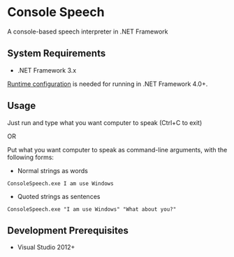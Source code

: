 # Console Speech
A console-based speech interpreter in .NET Framework

## System Requirements
* .NET Framework 3.x

[Runtime configuration](https://docs.microsoft.com/en-us/dotnet/framework/migration-guide/how-to-configure-an-app-to-support-net-framework-4-or-4-5) is needed for running in .NET Framework 4.0+.

## Usage
Just run and type what you want computer to speak (Ctrl+C to exit)

OR

Put what you want computer to speak as command-line arguments, with the following forms:

* Normal strings as words
```
ConsoleSpeech.exe I am use Windows
```
* Quoted strings as sentences
```
ConsoleSpeech.exe "I am use Windows" "What about you?"
```

## Development Prerequisites
* Visual Studio 2012+
